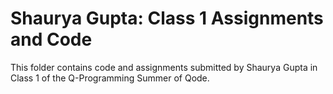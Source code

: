 # Shaurya Gupta: Class 1 Assignments and Code
This folder contains code and assignments submitted by Shaurya Gupta in Class 1 of the Q-Programming Summer of Qode.